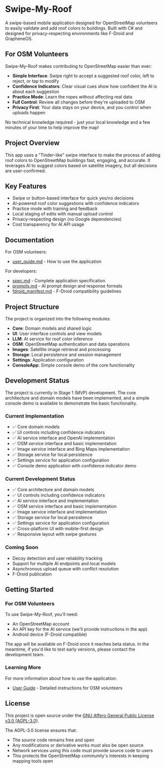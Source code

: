 # Swipe-My-Roof

A swipe-based mobile application designed for OpenStreetMap volunteers to easily validate and add roof colors to buildings. Built with C# and designed for privacy-respecting environments like F-Droid and GrapheneOS.

## For OSM Volunteers

Swipe-My-Roof makes contributing to OpenStreetMap easier than ever:

- **Simple Interface**: Swipe right to accept a suggested roof color, left to reject, or tap to modify
- **Confidence Indicators**: Clear visual cues show how confident the AI is about each suggestion
- **Practice Mode**: Learn the ropes without affecting real data
- **Full Control**: Review all changes before they're uploaded to OSM
- **Privacy First**: Your data stays on your device, and you control when uploads happen

No technical knowledge required - just your local knowledge and a few minutes of your time to help improve the map!

## Project Overview

This app uses a "Tinder-like" swipe interface to make the process of adding roof colors to OpenStreetMap buildings fast, engaging, and accurate. It leverages AI to suggest colors based on satellite imagery, but all decisions are user-confirmed.

## Key Features

- Swipe or button-based interface for quick yes/no decisions
- AI-powered roof color suggestions with confidence indicators
- Practice mode with training and feedback
- Local staging of edits with manual upload control
- Privacy-respecting design (no Google dependencies)
- Cost transparency for AI API usage

## Documentation

For OSM volunteers:
- [user_guide.md](docs/user_guide.md) - How to use the application

For developers:
- [spec.md](docs/spec.md) - Complete application specification
- [prompts.md](docs/prompts.md) - AI prompt design and response formats
- [fdroid_manifest.md](docs/fdroid_manifest.md) - F-Droid compatibility guidelines

## Project Structure

The project is organized into the following modules:

- **Core**: Domain models and shared logic
- **UI**: User interface controls and view models
- **LLM**: AI service for roof color inference
- **OSM**: OpenStreetMap authentication and data operations
- **Images**: Satellite image retrieval and processing
- **Storage**: Local persistence and session management
- **Settings**: Application configuration
- **ConsoleApp**: Simple console demo of the core functionality

## Development Status

The project is currently in Stage 1 (MVP) development. The core architecture and domain models have been implemented, and a simple console demo is available to demonstrate the basic functionality.

### Current Implementation

- ✅ Core domain models
- ✅ UI controls including confidence indicators
- ✅ AI service interface and OpenAI implementation
- ✅ OSM service interface and basic implementation
- ✅ Image service interface and Bing Maps implementation
- ✅ Storage service for local persistence
- ✅ Settings service for application configuration
- ✅ Console demo application with confidence indicator demo

### Current Development Status

- ✅ Core architecture and domain models
- ✅ UI controls including confidence indicators
- ✅ AI service interface and implementation
- ✅ OSM service interface and basic implementation
- ✅ Image service interface and implementation
- ✅ Storage service for local persistence
- ✅ Settings service for application configuration
- ✅ Cross-platform UI with mobile-first design
- ✅ Responsive layout with swipe gestures

### Coming Soon

- Decoy detection and user reliability tracking
- Support for multiple AI endpoints and local models
- Asynchronous upload queue with conflict resolution
- F-Droid publication

## Getting Started

### For OSM Volunteers

To use Swipe-My-Roof, you'll need:

- An OpenStreetMap account
- An API key for the AI service (we'll provide instructions in the app)
- Android device (F-Droid compatible)

The app will be available on F-Droid once it reaches beta status. In the meantime, if you'd like to test early versions, please contact the development team.

### Learning More

For more information about how to use the application:

- [User Guide](docs/user_guide.md) - Detailed instructions for OSM volunteers

## License

This project is open source under the [GNU Affero General Public License v3.0 (AGPL-3.0)](LICENSE).

The AGPL-3.0 license ensures that:
- The source code remains free and open
- Any modifications or derivative works must also be open source
- Network services using this code must provide source code to users
- This protects the OpenStreetMap community's interests in keeping mapping tools open

